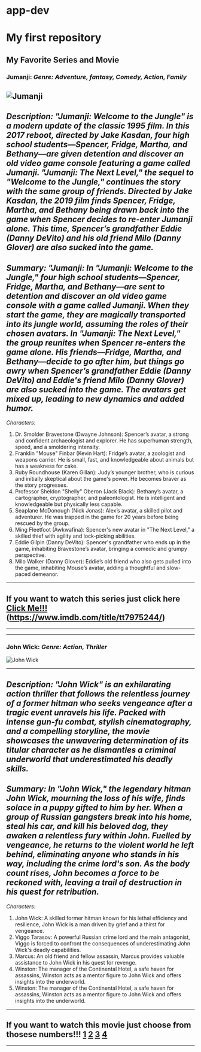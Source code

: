 # app-dev
#  My first repository
## My Favorite Series and Movie
### Jumanji: *Genre: Adventure, fantasy, Comedy, Action, Family*
![Jumanji](https://github.com/Dreamskiee/app-dev)
---
*Description: "Jumanji: Welcome to the Jungle" is a modern update of the classic 1995 film. In this 2017 reboot, directed by Jake Kasdan, four high school students—Spencer, Fridge, Martha, and Bethany—are given detention and discover an old video game console featuring a game called Jumanji. "Jumanji: The Next Level," the sequel to "Welcome to the Jungle," continues the story with the same group of friends. Directed by Jake Kasdan, the 2019 film finds Spencer, Fridge, Martha, and Bethany being drawn back into the game when Spencer decides to re-enter Jumanji alone. This time, Spencer’s grandfather Eddie (Danny DeVito) and his old friend Milo (Danny Glover) are also sucked into the game.*
---
*Summary: "Jumanji: In "Jumanji: Welcome to the Jungle," four high school students—Spencer, Fridge, Martha, and Bethany—are sent to detention and discover an old video game console with a game called Jumanji. When they start the game, they are magically transported into its jungle world, assuming the roles of their chosen avatars. In "Jumanji: The Next Level," the group reunites when Spencer re-enters the game alone. His friends—Fridge, Martha, and Bethany—decide to go after him, but things go awry when Spencer’s grandfather Eddie (Danny DeVito) and Eddie's friend Milo (Danny Glover) are also sucked into the game. The avatars get mixed up, leading to new dynamics and added humor.*
---
*Characters:*
1. Dr. Smolder Bravestone (Dwayne Johnson): Spencer’s avatar, a strong and confident archaeologist and explorer. He has superhuman strength, speed, and a smoldering intensity.
2. Franklin "Mouse" Finbar (Kevin Hart): Fridge’s avatar, a zoologist and weapons carrier. He is small, fast, and knowledgeable about animals but has a weakness for cake.
3. Ruby Roundhouse (Karen Gillan): Judy’s younger brother, who is curious and initially skeptical about the game's power. He becomes braver as the story progresses.
4. Professor Sheldon "Shelly" Oberon (Jack Black): Bethany’s avatar, a cartographer, cryptographer, and paleontologist. He is intelligent and knowledgeable but physically less capable.
5. Seaplane McDonough (Nick Jonas): Alex’s avatar, a skilled pilot and adventurer. He was trapped in the game for 20 years before being rescued by the group.
6. Ming Fleetfoot (Awkwafina): Spencer's new avatar in "The Next Level," a skilled thief with agility and lock-picking abilities.
7. Eddie Gilpin (Danny DeVito): Spencer's grandfather who ends up in the game, inhabiting Bravestone’s avatar, bringing a comedic and grumpy perspective.
8. Milo Walker (Danny Glover): Eddie’s old friend who also gets pulled into the game, inhabiting Mouse’s avatar, adding a thoughtful and slow-paced demeanor.
---
If you want to watch this series just click here [Click Me!!!](https://www.imdb.com/title/tt2283362/)(https://www.imdb.com/title/tt7975244/)
---
---
---
### John Wick: *Genre: Action, Thriller*
![John Wick](https://github.com/Dreamskiee/app-dev/assets/134849449/fc75d486-dd6e-43d4-801e-7862b0185b48)

---
*Description: "John Wick" is an exhilarating action thriller that follows the relentless journey of a former hitman who seeks vengeance after a tragic event unravels his life. Packed with intense gun-fu combat, stylish cinematography, and a compelling storyline, the movie showcases the unwavering determination of its titular character as he dismantles a criminal underworld that underestimated his deadly skills.*
---
*Summary: In "John Wick," the legendary hitman John Wick, mourning the loss of his wife, finds solace in a puppy gifted to him by her. When a group of Russian gangsters break into his home, steal his car, and kill his beloved dog, they awaken a relentless fury within John. Fuelled by vengeance, he returns to the violent world he left behind, eliminating anyone who stands in his way, including the crime lord's son. As the body count rises, John becomes a force to be reckoned with, leaving a trail of destruction in his quest for retribution.*
---
*Characters:*
1. John Wick: A skilled former hitman known for his lethal efficiency and resilience, John Wick is a man driven by grief and a thirst for vengeance.
2. Viggo Tarasov: A powerful Russian crime lord and the main antagonist, Viggo is forced to confront the consequences of underestimating John Wick's deadly capabilities.
3. Marcus: An old friend and fellow assassin, Marcus provides valuable assistance to John Wick in his quest for revenge.
4. Winston: The manager of the Continental Hotel, a safe haven for assassins, Winston acts as a mentor figure to John Wick and offers insights into the underworld.
5. Winston: The manager of the Continental Hotel, a safe haven for assassins, Winston acts as a mentor figure to John Wick and offers insights into the underworld.
---
If you want to watch this  movie just choose from thosese numbers!!! [1](https://moviesjoy.to/movie/john-wick-19789) 
[2](https://moviesjoy.to/movie/john-wick-chapter-2-19624)
[3](https://moviesjoy.to/movie/john-wick-chapter-3-parabellum-17361)
[4](https://moviesjoy.to/movie/john-wick-chapter-4-90163)
---
---
